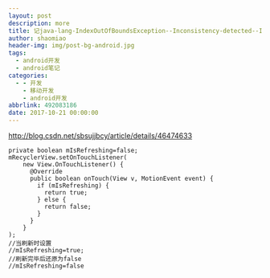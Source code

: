 ```yaml
---
layout: post
description: more
title: 记java-lang-IndexOutOfBoundsException--Inconsistency-detected--Invalid-
author: shaomiao
header-img: img/post-bg-android.jpg
tags:
  - android开发
  - android笔记
categories:
  - - 开发
    - 移动开发
    - android开发
abbrlink: 492083186
date: 2017-10-21 00:00:00
---
```

http://blog.csdn.net/sbsujjbcy/article/details/46474633

	private boolean mIsRefreshing=false;
	mRecyclerView.setOnTouchListener(
		new View.OnTouchListener() {
		  @Override
		  public boolean onTouch(View v, MotionEvent event) {
			if (mIsRefreshing) {
			  return true;
			} else {
			  return false;
			}
		  }
		}
	);
	//当刷新时设置
	//mIsRefreshing=true;
	//刷新完毕后还原为false
	//mIsRefreshing=false
